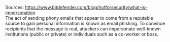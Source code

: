 Sources:
https://www.bitdefender.com/blog/hotforsecurity/what-is-impersonation
\
The act of sending phony emails that appear to come from a reputable source to gain personal information is known as email phishing. To convince recipients that the message is real, attackers can impersonate well-known institutions (public or private) or individuals such as a co-worker or boss.
